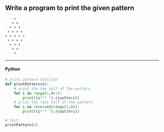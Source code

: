 ## Write a program to print the given pattern

```
    *
   * *
  * * *
 * * * *
* * * * *
 * * * *
  * * *
   * *
    *
```

---

<CodeBlock slots="heading, code" repeat="1" languages="Python" />

#### Python

```python
# print pattern function
def printPattern(n):
    # print the top half of the pattern
    for i in range(1,n+1):
        print((i*"* ").rjust(n+i))
    # print the last half of the pattern
    for i in reversed(range(1,n)):
        print((i*"* ").rjust(n+i))

# test
printPattern(5)
```
